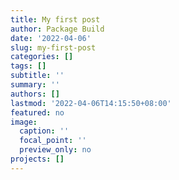 ```yaml
---
title: My first post
author: Package Build
date: '2022-04-06'
slug: my-first-post
categories: []
tags: []
subtitle: ''
summary: ''
authors: []
lastmod: '2022-04-06T14:15:50+08:00'
featured: no
image:
  caption: ''
  focal_point: ''
  preview_only: no
projects: []
---
```

